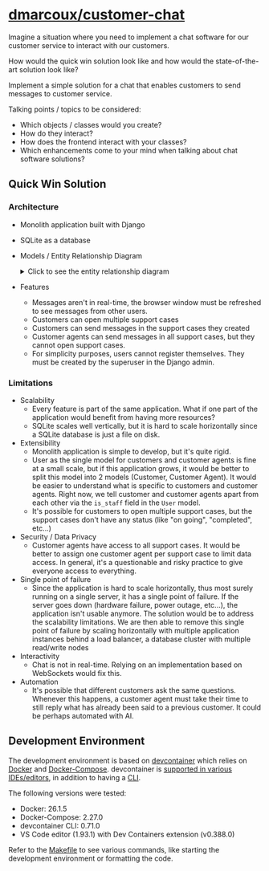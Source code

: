 # <a href="https://github.com/dmarcoux/customer-chat">dmarcoux/customer-chat</a>

Imagine a situation where you need to implement a chat software for our
customer service to interact with our customers.

How would the quick win solution look like and how would the state-of-the-art
solution look like?

Implement a simple solution for a chat that enables customers to send
messages to customer service.

Talking points / topics to be considered:

- Which objects / classes would you create?
- How do they interact?
- How does the frontend interact with your classes?
- Which enhancements come to your mind when talking about chat software solutions?

## Quick Win Solution

### Architecture

- Monolith application built with Django
- SQLite as a database
- Models / Entity Relationship Diagram
    <details>
      <summary>Click to see the entity relationship diagram</summary>

    #### Entity Relationship Diagram

    ```mermaid
        erDiagram
            UserCustomer["User (Customer)"]
            UserCustomerAgent["User (Customer Agent)"]

            UserCustomer ||--o{ SupportCase : opens
            UserCustomer ||--o{ Message : sends
            UserCustomerAgent ||--o{ Message : sends
            SupportCase ||--o{ Message : has
    ```
    </details>

- Features
    - Messages aren't in real-time, the browser window must be refreshed to see
    messages from other users.
    - Customers can open multiple support cases
    - Customers can send messages in the support cases they created
    - Customer agents can send messages in all support cases, but they cannot
    open support cases.
    - For simplicity purposes, users cannot register themselves. They must be
    created by the superuser in the Django admin.

### Limitations

- Scalability
    - Every feature is part of the same application. What if one part of the application would benefit from having more resources?
    - SQLite scales well vertically, but it is hard to scale horizontally since a SQLite database is just a file on disk.
- Extensibility
    - Monolith application is simple to develop, but it's quite rigid.
    - User as the single model for customers and customer agents is fine at a small scale, but if this application grows, it would be better to
      split this model into 2 models (Customer, Customer Agent). It would be easier to understand what is specific to customers and customer agents.
      Right now, we tell customer and customer agents apart from each other via the `is_staff` field in the `User` model.
    - It's possible for customers to open multiple support cases, but the support cases don't have any status (like "on going", "completed", etc...)
- Security / Data Privacy
    - Customer agents have access to all support cases. It would be better to assign one customer agent per support case
      to limit data access. In general, it's a questionable and risky practice to give everyone access
      to everything.
- Single point of failure
    - Since the application is hard to scale horizontally, thus most surely running on a single server, it has
      a single point of failure. If the server goes down (hardware failure, power outage, etc...), the application
      isn't usable anymore. The solution would be to address the scalability limitations. We are then able to
      remove this single point of failure by scaling horizontally with multiple application instances behind a
      load balancer, a database cluster with multiple read/write nodes
- Interactivity
    - Chat is not in real-time. Relying on an implementation based on WebSockets would fix this.
- Automation
    - It's possible that different customers ask the same questions. Whenever
      this happens, a customer agent must take their time to still reply what has
      already been said to a previous customer. It could be perhaps automated with
      AI.

## Development Environment

The development environment is based on [devcontainer](https://containers.dev/)
which relies on [Docker](https://www.docker.com/) and
[Docker-Compose](https://docs.docker.com/compose/). devcontainer is [supported
in various IDEs/editors](https://containers.dev/supporting), in addition to
having a [CLI](https://github.com/devcontainers/cli).

The following versions were tested:
- Docker: 26.1.5
- Docker-Compose: 2.27.0
- devcontainer CLI: 0.71.0
- VS Code editor (1.93.1) with Dev Containers extension (v0.388.0)

Refer to the [Makefile](./Makefile) to see various commands, like starting the
development environment or formatting the code.
